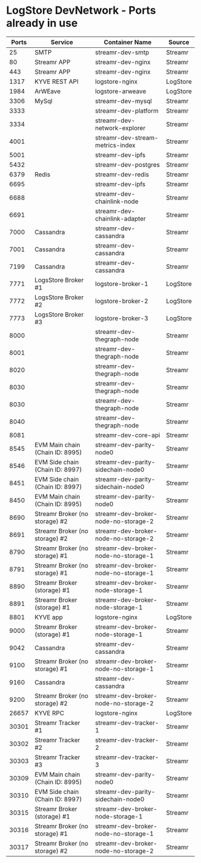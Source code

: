 # LogStore DevNetwork - Ports already in use

| Ports | Service                         | Container Name                       | Source   |
| ----- | ------------------------------- | ------------------------------------ | -------- |
| 25    | SMTP                            | streamr-dev-smtp                     | Streamr  |
| 80    | Streamr APP                     | streamr-dev-nginx                    | Streamr  |
| 443   | Streamr APP                     | streamr-dev-nginx                    | Streamr  |
| 1317  | KYVE REST API                   | logstore-nginx                       | LogStore |
| 1984  | ArWEave                         | logstore-arweave                     | LogStore |
| 3306  | MySql                           | streamr-dev-mysql                    | Streamr  |
| 3333  |                                 | streamr-dev-platform                 | Streamr  |
| 3334  |                                 | streamr-dev-network-explorer         | Streamr  |
| 4001  |                                 | streamr-dev-stream-metrics-index     | Streamr  |
| 5001  |                                 | streamr-dev-ipfs                     | Streamr  |
| 5432  |                                 | streamr-dev-postgres                 | Streamr  |
| 6379  | Redis                           | streamr-dev-redis                    | Streamr  |
| 6695  |                                 | streamr-dev-ipfs                     | Streamr  |
| 6688  |                                 | streamr-dev-chainlink-node           | Streamr  |
| 6691  |                                 | streamr-dev-chainlink-adapter        | Streamr  |
| 7000  | Cassandra                       | streamr-dev-cassandra                | Streamr  |
| 7001  | Cassandra                       | streamr-dev-cassandra                | Streamr  |
| 7199  | Cassandra                       | streamr-dev-cassandra                | Streamr  |
| 7771  | LogsStore Broker #1             | logstore-broker-1                    | LogStore |
| 7772  | LogsStore Broker #2             | logstore-broker-2                    | LogStore |
| 7773  | LogsStore Broker #3             | logstore-broker-3                    | LogStore |
| 8000  |                                 | streamr-dev-thegraph-node            | Streamr  |
| 8001  |                                 | streamr-dev-thegraph-node            | Streamr  |
| 8020  |                                 | streamr-dev-thegraph-node            | Streamr  |
| 8030  |                                 | streamr-dev-thegraph-node            | Streamr  |
| 8030  |                                 | streamr-dev-thegraph-node            | Streamr  |
| 8040  |                                 | streamr-dev-thegraph-node            | Streamr  |
| 8081  |                                 | streamr-dev-core-api                 | Streamr  |
| 8545  | EVM Main chain (Chain ID: 8995) | streamr-dev-parity-node0             | Streamr  |
| 8546  | EVM Side chain (Chain ID: 8997) | streamr-dev-parity-sidechain-node0   | Streamr  |
| 8451  | EVM Side chain (Chain ID: 8997) | streamr-dev-parity-sidechain-node0   | Streamr  |
| 8450  | EVM Main chain (Chain ID: 8995) | streamr-dev-parity-node0             | Streamr  |
| 8690  | Streamr Broker (no storage) #2  | streamr-dev-broker-node-no-storage-2 | Streamr  |
| 8691  | Streamr Broker (no storage) #2  | streamr-dev-broker-node-no-storage-2 | Streamr  |
| 8790  | Streamr Broker (no storage) #1  | streamr-dev-broker-node-no-storage-1 | Streamr  |
| 8791  | Streamr Broker (no storage) #1  | streamr-dev-broker-node-no-storage-1 | Streamr  |
| 8890  | Streamr Broker (storage) #1     | streamr-dev-broker-node-storage-1    | Streamr  |
| 8891  | Streamr Broker (storage) #1     | streamr-dev-broker-node-storage-1    | Streamr  |
| 8801  | KYVE app                        | logstore-nginx                       | LogStore |
| 9000  | Streamr Broker (storage) #1     | streamr-dev-broker-node-storage-1    | Streamr  |
| 9042  | Cassandra                       | streamr-dev-cassandra                | Streamr  |
| 9100  | Streamr Broker (no storage) #1  | streamr-dev-broker-node-no-storage-1 | Streamr  |
| 9160  | Cassandra                       | streamr-dev-cassandra                | Streamr  |
| 9200  | Streamr Broker (no storage) #2  | streamr-dev-broker-node-no-storage-2 | Streamr  |
| 26657 | KYVE RPC                        | logstore-nginx                       | LogStore |
| 30301 | Streamr Tracker #1              | streamr-dev-tracker-1                | Streamr  |
| 30302 | Streamr Tracker #2              | streamr-dev-tracker-2                | Streamr  |
| 30303 | Streamr Tracker #3              | streamr-dev-tracker-3                | Streamr  |
| 30309 | EVM Main chain (Chain ID: 8995) | streamr-dev-parity-node0             | Streamr  |
| 30310 | EVM Side chain (Chain ID: 8997) | streamr-dev-parity-sidechain-node0   | Streamr  |
| 30315 | Streamr Broker (storage) #1     | streamr-dev-broker-node-storage-1    | Streamr  |
| 30316 | Streamr Broker (no storage) #1  | streamr-dev-broker-node-no-storage-1 | Streamr  |
| 30317 | Streamr Broker (no storage) #2  | streamr-dev-broker-node-no-storage-2 | Streamr  |
